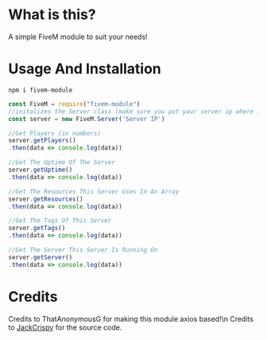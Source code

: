 # What is this?

 A simple FiveM module to suit your needs!

# Usage And Installation

 `npm i fivem-module`

 ```js
const FiveM = require("fivem-module")
//initalizes the Server class (make sure you put your server ip where it says 'Server IP')
const server = new FiveM.Server('Server IP')

//Get Players (in numbers)
server.getPlayers()
.then(data => console.log(data))

//Get The Uptime Of The Server
server.getUptime()
.then(data => console.log(data))

//Get The Resources This Server Uses In An Array
server.getResources()
.then(data => console.log(data))

//Get The Tags Of This Server
server.getTags()
.then(data => console.log(data))

//Get The Server This Server Is Running On
server.getServer()
.then(data => console.log(data))
```

# Credits
Credits to ThatAnonymousG for making this module axios based!\n
Credits to [JackCrispy](https://github.com/JackCrispy/fivem) for the source code.
